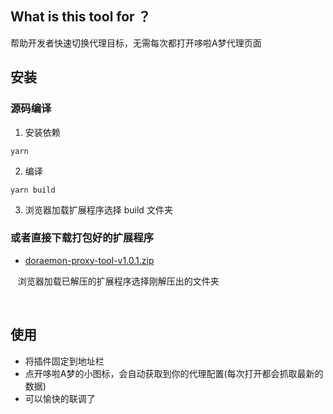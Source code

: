 ## What is this tool for ？

帮助开发者快速切换代理目标，无需每次都打开哆啦A梦代理页面

## 安装

### 源码编译
1. 安装依赖
  ```
  yarn
  ```
2. 编译
  ```
  yarn build
  ```
3. 浏览器加载扩展程序选择 build 文件夹

### 或者直接下载打包好的扩展程序
+ [doraemon-proxy-tool-v1.0.1.zip](https://github.com/JackWang032/doraemon-proxy-tool/releases/tag/v1.0.1)

&nbsp;&nbsp; 浏览器加载已解压的扩展程序选择刚解压出的文件夹

<br/>

## 使用
+  将插件固定到地址栏
+  点开哆啦A梦的小图标，会自动获取到你的代理配置(每次打开都会抓取最新的数据)
+  可以愉快的联调了


